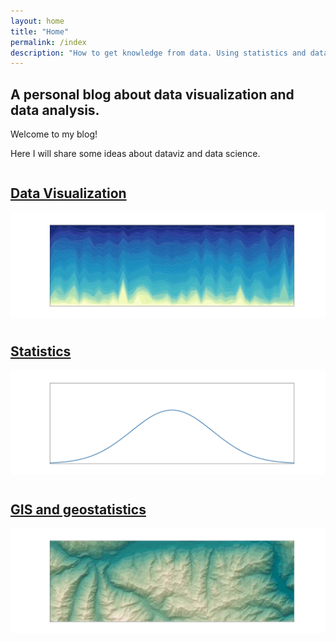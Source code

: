 ```yaml
---
layout: home
title: "Home"
permalink: /index
description: "How to get knowledge from data. Using statistics and data visualization to get out most out from our data."
---
```


## A personal blog about data visualization and data analysis.

<div class="emphbox">
Welcome to my blog!


<!--
Here I will collect and discuss some ideas that allowed me to improve my data
analysis, from Bayesian statistics (of course by using PyMC) to dataviz.
-->
Here I will share some ideas about dataviz and data science.

</div>

<div class='div-gradient'></div>

<div class="home-links">
</div>

<div style="display:flex;
  flex-wrap: wrap;gap: 10px;">
<div class='homeCard' id='homeCardDataviz'>
<a href="/dataviz">
<h2 class="homeText" id="homeTextDataviz">Data Visualization</h2>
<img src="/docs/assets/images/dataviz.webp" alt="dataviz" class='homeImg'>
</a>
</div>

<div class='homeCard' id='homeCardStatistics'>
<a href="/statistics">
<h2 class="homeText" id="homeTextStatistics">Statistics</h2>
<img src="/docs/assets/images/statistics.webp" alt="statistics" class='homeImg'>
</a>
</div>
<div class='homeCard' id='homeCardGIS'>
<a href="/gis">
<h2 class="homeText" id="homeTextGIS">GIS and geostatistics</h2>
<img src="/docs/assets/images/gis_new.webp" alt="GIS" class='homeImg'>
</a>
</div>
</div>
